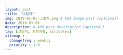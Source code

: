 ```yaml
---
layout: post
title: "그림자"
img: 2019-01-05-그림자.png # Add image post (optional)
date: 2019-01-05
description: # Add post description (optional)
tag: [그림자, 끄적거림, scribbles]
sitemap :
  changefreq : weekly
  priority : 1.0
---
```

